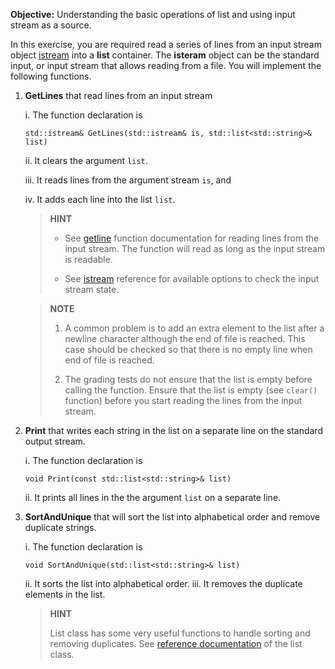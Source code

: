 **Objective:** Understanding the basic operations of list and using input
stream as a source.

In this exercise, you are required read a series of lines from an input stream 
object [istream](https://en.cppreference.com/w/cpp/io/basic_istream) into 
a **list** container. The **isteram** object can be the standard input, 
or input stream that allows reading from a file. You will implement the 
following functions.

1. **GetLines** that read lines from an input stream  
    
    i. The function declaration is 

    ```
    std::istream& GetLines(std::istream& is, std::list<std::string>& list)
    ```
    
    ii.  It clears the argument `list`.
    
    iii.  It reads lines from the argument stream `is`, and 
    
    iv.  It adds each line into the list `list`. 
        
    > **HINT**
    >   
    > - See [getline](https://en.cppreference.com/w/cpp/string/basic_string/getline)
        function documentation for reading lines from the input stream. The function will
        read as long as the input stream is readable. 
    >    
    > - See [istream](https://en.cppreference.com/w/cpp/io/basic_istream) 
       reference for available options to check the input 
       stream state.

    > **NOTE** 
    >
    >  1. A common problem is to add an extra element to the list after
        a newline character although the end of file is reached. 
        This case should be checked so that there is no empty line when 
        end of file is reached.
    >    
    >  2. The grading tests do not ensure that the list is empty before calling
        the function. Ensure that the list is empty (see `clear()` function)
        before you start reading the lines from the input stream.

2. **Print** that writes each string in the list on a
    separate line on the standard output stream.
    
    i. The function declaration is 

    ```
    void Print(const std::list<std::string>& list)
    ```

    ii.  It prints all lines in the the argument ``list`` on a separate line.

3. **SortAndUnique** that will sort the list into alphabetical
    order and remove duplicate strings. 
    
    i. The function declaration is 

    ```
    void SortAndUnique(std::list<std::string>& list)
    ```

    ii. It sorts the list into alphabetical order.
    iii. It removes the duplicate elements in the list.

    > **HINT**
    > 
    > List class has some very useful functions to handle sorting and removing duplicates.
    See [reference documentation](https://en.cppreference.com/w/cpp/container/list)
    of the list class.